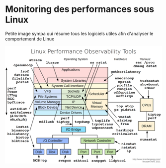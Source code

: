 # Monitoring des performances sous Linux

Petite image sympa qui résume tous les logiciels utiles afin d'analyser
le comportement de Linux

![](/mess/linux_observability_tools.png)
